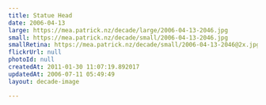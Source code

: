 ```yaml
---
title: Statue Head
date: 2006-04-13
large: https://mea.patrick.nz/decade/large/2006-04-13-2046.jpg
small: https://mea.patrick.nz/decade/small/2006-04-13-2046.jpg
smallRetina: https://mea.patrick.nz/decade/small/2006-04-13-2046@2x.jpg
flickrUrl: null
photoId: null
createdAt: 2011-01-30 11:07:19.892017
updatedAt: 2006-07-11 05:49:49
layout: decade-image

---
```


